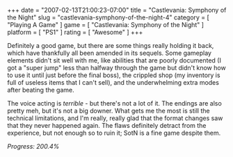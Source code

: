 +++
date = "2007-02-13T21:00:23-07:00"
title = "Castlevania: Symphony of the Night"
slug = "castlevania-symphony-of-the-night-4"
category = [ "Playing A Game" ]
game = [ "Castlevania: Symphony of the Night" ]
platform = [ "PS1" ]
rating = [ "Awesome" ]
+++

Definitely a good game, but there are some things really holding it back, which have thankfully all been amended in its sequels.  Some gameplay elements didn't sit well with me, like abilities that are poorly documented (I got a "super jump" less than halfway through the game but didn't know how to use it until just before the final boss), the crippled shop (my inventory is full of useless items that I can't sell), and the underwhelming extra modes after beating the game.

The voice acting is <i>terrible</i> - but there's not a lot of it.  The endings are also pretty meh, but it's not a big downer.  What gets me the most is still the technical limitations, and I'm really, really glad that the format changes saw that they never happened again.  The flaws definitely detract from the experience, but not enough so to ruin it; SotN is a fine game despite them.

<i>Progress: 200.4%</i>